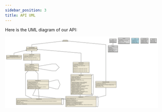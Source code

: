 ```yaml
---
sidebar_position: 3
title: API UML
--- 
```


Here is the UML diagram of our API:

![API UML Diagram](/static/img/uml.svg)